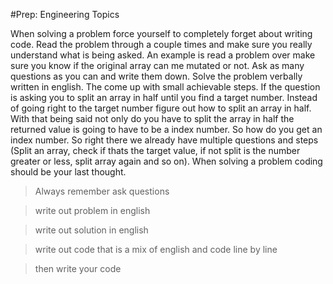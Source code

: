 #Prep: Engineering Topics

When solving a problem force yourself to completely forget about writing code. Read the problem through a couple times and make sure you really understand what is being asked. An example is read a problem over make sure you know if the original array can me mutated or not. Ask as many questions as you can and write them down. Solve the problem verbally written in english. The come up with small achievable steps. If the question is asking you to split an array in half until you find a target number. Instead of going right to the target number figure out how to split an array in half. With that being said not only do you have to split the array in half the returned value is going to have to be a index number. So how do you get an index number. So right there we already have multiple questions and steps (Split an array, check if thats the target value, if not split is the number greater or less, split array again and so on). When solving a problem coding should be your last thought. 

> Always remember ask questions

> write out problem in english

> write out solution in english

> write out code that is a mix of english and code line by line

> then write your code



